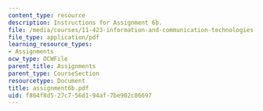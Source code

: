 ```yaml
---
content_type: resource
description: Instructions for Assignment 6b.
file: /media/courses/11-423-information-and-communication-technologies-in-community-development-spring-2004/f864f8d527c756d194af7be902c86697_assignment6b.pdf
file_type: application/pdf
learning_resource_types:
- Assignments
ocw_type: OCWFile
parent_title: Assignments
parent_type: CourseSection
resourcetype: Document
title: assignment6b.pdf
uid: f864f8d5-27c7-56d1-94af-7be902c86697
---
```

